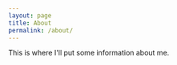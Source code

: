 ```yaml
---
layout: page
title: About
permalink: /about/
---
```


This is where I'll put some information about me.